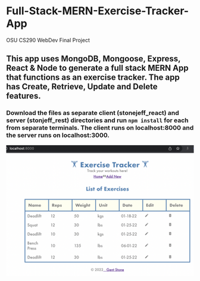 # Full-Stack-MERN-Exercise-Tracker-App
 OSU CS290 WebDev Final Project

## This app uses MongoDB, Mongoose, Express, React & Node to generate a full stack MERN App that functions as an exercise tracker. The app has Create, Retrieve, Update and Delete features.

### Download the files as separate client (stonejeff_react) and server (stonjeff_rest) directories and run `npm install` for each from separate terminals. The client runs on localhost:8000 and the server runs on localhost:3000.

![HomePage](https://github.com/jeffreykstone/Full-Stack-MERN-Exercise-Tracker-App/blob/main/readme_images/Screen%20Shot%202022-06-01%20at%206.04.22%20PM.png)
